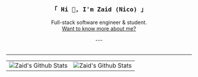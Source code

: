 <div align="center">
	<h3><samp>「 Hi 👋, I'm Zaid (Nico) 」</samp></h3> 
</div>

<div align="center">
	<p>Full-stack software engineer & student. <br><a href="https://nico.engineer">Want to know more about me?</a></p>
	---
	<samp> 
<!-- 		<h3>「 Tools and Languages 」</h4>
		<a href="https://www.typescriptlang.org/">TypeScript 🧰</a>
		<a href="https://www.javascript.com/">JavaScript 💡</a>
		<a href="https://nodejs.org/">Node.js ⚙️</a>
		<a href="https://www.oracle.com/java/">Java ☕</a>
		<a href="https://www.python.org/">Python 🐍</a><br>
		<a href="https://www.docker.com/">Docker 🐳</a>
		<a href="https://www.mongodb.com/">PostgreSQL 🐘</a>
		<a href="https://www.postgresql.org/">MongoDB 🍃</a> -->
	</samp>
	<br>
	<samp> 
		<!--<h3>「 Learning 」</h4>-->
		<!--<a href="https://llvm.org/">C 💤</a>-->
		<!--<a href="https://www.rust-lang.org/">Rust 🦀</a><br>-->
		<!--<a href="https://www.haskell.org/">Haskell 🧮</a>-->
		<!--<a href="https://kubernetes.io/">Kubernetes ☸️</a>-->
	</samp>
	<br>
	<hr/>
		<table align="center">
				<tr>
					<td><img alt="Zaid's Github Stats" src="https://github-readme-stats.vercel.app/api/top-langs/?username=zaida04&text_color=9f9f9f&bg_color=00000000&langs_count=10&layout=compact&hide=css,html,shell,dockerfile,powershell,markdown" /></td>
					<td><img alt="Zaid's Github Stats" src="https://github-readme-stats.vercel.app/api?username=zaida04&count_private=true&show=prs_merged&text_color=9f9f9f&bg_color=00000000&hide=stars,contribs&include_all_commits=true&show_icons=true&number_format=long" /></td>
				</tr>
		</table>
</div>
